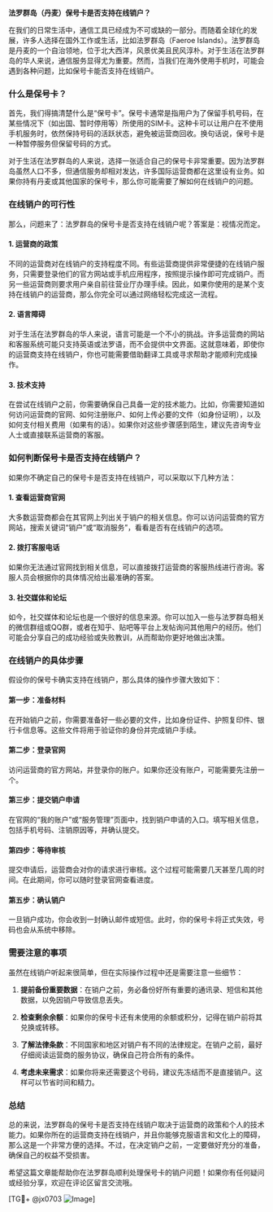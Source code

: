 **法罗群岛（丹麦）保号卡是否支持在线销户？**

在我们的日常生活中，通信工具已经成为不可或缺的一部分。而随着全球化的发展，许多人选择在国外工作或生活，比如法罗群岛（Faeroe Islands）。法罗群岛是丹麦的一个自治领地，位于北大西洋，风景优美且民风淳朴。对于生活在法罗群岛的华人来说，通信服务显得尤为重要。然而，当我们在海外使用手机时，可能会遇到各种问题，比如保号卡能否支持在线销户。

### 什么是保号卡？

首先，我们得搞清楚什么是“保号卡”。保号卡通常是指用户为了保留手机号码，在某些情况下（如出国、暂时停用等）所使用的SIM卡。这种卡可以让用户在不使用手机服务时，依然保持号码的活跃状态，避免被运营商回收。换句话说，保号卡是一种暂停服务但保留号码的方式。

对于生活在法罗群岛的人来说，选择一张适合自己的保号卡非常重要。因为法罗群岛虽然人口不多，但通信服务却相对发达，许多国际运营商都在这里设有业务。如果你持有丹麦或其他国家的保号卡，那么你可能需要了解如何在线销户的问题。

### 在线销户的可行性

那么，问题来了：法罗群岛的保号卡是否支持在线销户呢？答案是：视情况而定。

#### 1. **运营商的政策**
不同的运营商对在线销户的支持程度不同。有些运营商提供非常便捷的在线销户服务，只需要登录他们的官方网站或手机应用程序，按照提示操作即可完成销户。而另一些运营商则要求用户亲自前往营业厅办理手续。因此，如果你使用的是某个支持在线销户的运营商，那么你完全可以通过网络轻松完成这一流程。

#### 2. **语言障碍**
对于生活在法罗群岛的华人来说，语言可能是一个不小的挑战。许多运营商的网站和客服系统可能只支持英语或法罗语，而不会提供中文界面。这就意味着，即使你的运营商支持在线销户，你也可能需要借助翻译工具或寻求帮助才能顺利完成操作。

#### 3. **技术支持**
在尝试在线销户之前，你需要确保自己具备一定的技术能力。比如，你需要知道如何访问运营商的官网、如何注册账户、如何上传必要的文件（如身份证明），以及如何支付相关费用（如果有的话）。如果你对这些步骤感到陌生，建议先咨询专业人士或直接联系运营商的客服。

### 如何判断保号卡是否支持在线销户？

如果你不确定自己的保号卡是否支持在线销户，可以采取以下几种方法：

#### 1. **查看运营商官网**
大多数运营商都会在其官网上列出关于销户的相关信息。你可以访问运营商的官方网站，搜索关键词“销户”或“取消服务”，看看是否有在线销户的选项。

#### 2. **拨打客服电话**
如果你无法通过官网找到相关信息，可以直接拨打运营商的客服热线进行咨询。客服人员会根据你的具体情况给出最准确的答案。

#### 3. **社交媒体和论坛**
如今，社交媒体和论坛也是一个很好的信息来源。你可以加入一些与法罗群岛相关的微信群组或QQ群，或者在知乎、贴吧等平台上发帖询问其他用户的经历。他们可能会分享自己的成功经验或失败教训，从而帮助你更好地做出决策。

### 在线销户的具体步骤

假设你的保号卡确实支持在线销户，那么具体的操作步骤大致如下：

#### 第一步：准备材料
在开始销户之前，你需要准备好一些必要的文件，比如身份证件、护照复印件、银行卡信息等。这些文件将用于验证你的身份并完成销户手续。

#### 第二步：登录官网
访问运营商的官方网站，并登录你的账户。如果你还没有账户，可能需要先注册一个。

#### 第三步：提交销户申请
在官网的“我的账户”或“服务管理”页面中，找到销户申请的入口。填写相关信息，包括手机号码、注销原因等，并确认提交。

#### 第四步：等待审核
提交申请后，运营商会对你的请求进行审核。这个过程可能需要几天甚至几周的时间。在此期间，你可以随时登录官网查看进度。

#### 第五步：确认销户
一旦销户成功，你会收到一封确认邮件或短信。此时，你的保号卡将正式失效，号码也会从系统中移除。

### 需要注意的事项

虽然在线销户听起来很简单，但在实际操作过程中还是需要注意一些细节：

1. **提前备份重要数据**：在销户之前，务必备份好所有重要的通讯录、短信和其他数据，以免因销户导致信息丢失。
   
2. **检查剩余余额**：如果你的保号卡还有未使用的余额或积分，记得在销户前将其兑换或转移。

3. **了解法律条款**：不同国家和地区对销户有不同的法律规定。在销户之前，最好仔细阅读运营商的服务协议，确保自己符合所有的条件。

4. **考虑未来需求**：如果你将来还需要这个号码，建议先冻结而不是直接销户。这样可以节省时间和精力。

### 总结

总的来说，法罗群岛的保号卡是否支持在线销户取决于运营商的政策和个人的技术能力。如果你所在的运营商支持在线销户，并且你能够克服语言和文化上的障碍，那么这是一个非常方便的选择。不过，在决定销户之前，一定要做好充分的准备，确保自己的权益不受损害。

希望这篇文章能帮助你在法罗群岛顺利处理保号卡的销户问题！如果你有任何疑问或经验分享，欢迎在评论区留言交流哦。

[TG💪+ @jx0703 ![Image](https://github.com/user-attachments/assets/dbca1d08-cadb-493c-b0ec-ad6f7a83f270)]